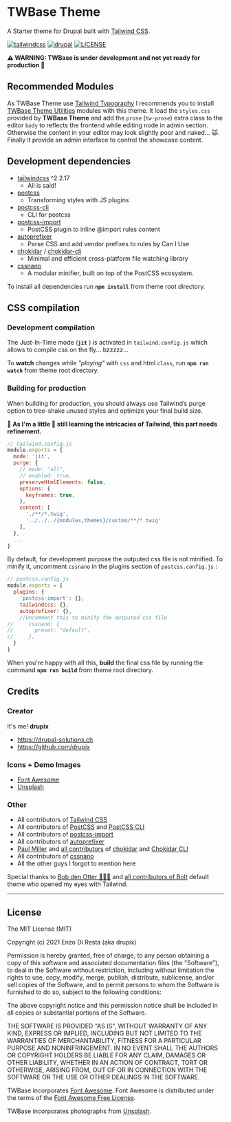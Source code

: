 # TWBase Theme

A Starter theme for Drupal built with [Tailwind CSS](https://tailwindcss.com/).

[![tailwindcss](https://img.shields.io/badge/tailwindcss-%3E%3D%202.2.7-blue.svg?style=flat-square&logo=tailwindcss)](https://tailwindcss.com)
[![drupal](https://img.shields.io/badge/drupal-^8.9%20||%20^9-blue.svg?style=flat-square&logo=drupal)](https://drupal.org/)
[![LICENSE](https://img.shields.io/github/license/drupix/twbase?style=flat-square)](https://raw.githubusercontent.com/drupix/twbase/master/LICENSE.txt)

**:warning: WARNING: TWBase is under development and not yet ready for production 🐞**

## Recommended Modules

As TWBase Theme use [Tailwind Typography](https://github.com/tailwindlabs/tailwindcss-typography) I recommends you to install [TWBase Theme Utilities](https://github.com/drupix/twbase_utils) modules with this theme. It load the `styles.css` provided by **TWBase Theme** and add the `prose` (`tw-prose`) extra class to the editor `body` to reflects the frontend while editing node in admin section. Otherwise the content in your editor may look slightly poor and naked... 🙀. Finally it provide an admin interface to control the showcase content.

## Development dependencies

* [tailwindcss](https://tailwindcss.com/) ^2.2.17
  * All is said!
* [postcss](https://github.com/postcss/postcss)
  * Transforming styles with JS plugins
* [postcss-cli](https://github.com/postcss/postcss-cli)
  * CLI for postcss
* [postcss-import](https://github.com/postcss/postcss-import)
  * PostCSS plugin to inline @import rules content
* [autoprefixer](https://github.com/postcss/autoprefixer)
  * Parse CSS and add vendor prefixes to rules by Can I Use
* [chokidar](https://github.com/paulmillr/chokidar) / [chokidar-cli](https://github.com/open-cli-tools/chokidar-cli)
  * Minimal and efficient cross-platform file watching library
* [cssnano](https://github.com/cssnano/cssnano)
  * A modular minifier, built on top of the PostCSS ecosystem.

To install all dependencies run **`npm install`** from theme root directory.

## CSS compilation

### Development compilation

The Just-In-Time mode (**`jit`** ) is activated in `tailwind.config.js` which allows to compile css on the fly... bzzzzz...

To **watch** changes while *"playing"* with `css` and html `class`, run  **`npm run watch`** from theme root directory.

### Building for production

When building for production, you should always use Tailwind’s purge option to tree-shake unused styles and optimize your final build size.

**📌 As I'm a little 🐒 still learning the intricacies of Tailwind, this part needs refinement.**

```javascript
// tailwind.config.js
module.exports = {
  mode: 'jit',
  purge: {
    // mode: "all",
    // enabled: true,
    preserveHtmlElements: false,
    options: {
      keyframes: true,
    },
    content: [
      './**/*.twig',
      '../../../{modules,themes}/custom/**/*.twig'
    ],
  },
  ...
}
```

By default, for development purpose the outputed css file is not minified. To minify it, uncomment `cssnano` in the plugins section of `postcss.config.js` :

```javascript
// postcss.config.js
module.exports = {
  plugins: {
    'postcss-import': {},
    tailwindcss: {},
    autoprefixer: {},
    //Uncomment this to minify the outputed css file
//     cssnano: {
//       preset: "default",
//     },
  }
}
```

When you're happy with all this, **build** the final css file by running the command **`npm run build`** from theme root directory.

## Credits

### Creator

It's me! **drupix**

* <https://drupal-solutions.ch>
* <https://github.com/drupix>

### Icons + Demo Images

* [Font Awesome](https://fontawesome.com/)
* [Unsplash](https://unsplash.com/)

### Other

* All contributors of [Tailwind CSS](https://github.com/tailwindlabs/tailwindcss/graphs/contributors)
* All contributors of [PostCSS](https://github.com/postcss/postcss/graphs/contributors) and [PostCSS CLI](https://github.com/postcss/postcss-cli/graphs/contributors)
* All contributors of [postcss-import](https://github.com/postcss/postcss-import/graphs/contributors)
* All contributors of [autoprefixer](https://github.com/postcss/autoprefixer/graphs/contributors)
* [Paul Miller](https://github.com/paulmillr) and [all contributors](https://github.com/paulmillr/chokidar/graphs/contributors) of [chokidar](https://github.com/paulmillr/chokidar) and [Chokidar CLI](https://github.com/open-cli-tools/chokidar-cli/graphs/contributors)
* All contributors of [cssnano](https://github.com/cssnano/cssnano/graphs/contributors)
* All the other guys I forgot to mention here

Special thanks to [Bob den Otter 🌷🇳🇱](https://github.com/bobdenotter) and [all contributors of Bolt](https://github.com/bolt/bolt) default theme who opened my eyes with Tailwind.

---

## License

The MIT License (MIT)

Copyright (c) 2021 Enzo Di Resta (aka drupix)

Permission is hereby granted, free of charge, to any person obtaining a copy
of this software and associated documentation files (the "Software"), to deal
in the Software without restriction, including without limitation the rights
to use, copy, modify, merge, publish, distribute, sublicense, and/or sell
copies of the Software, and to permit persons to whom the Software is
furnished to do so, subject to the following conditions:

The above copyright notice and this permission notice shall be included in
all copies or substantial portions of the Software.

THE SOFTWARE IS PROVIDED "AS IS", WITHOUT WARRANTY OF ANY KIND, EXPRESS OR
IMPLIED, INCLUDING BUT NOT LIMITED TO THE WARRANTIES OF MERCHANTABILITY,
FITNESS FOR A PARTICULAR PURPOSE AND NONINFRINGEMENT. IN NO EVENT SHALL THE
AUTHORS OR COPYRIGHT HOLDERS BE LIABLE FOR ANY CLAIM, DAMAGES OR OTHER
LIABILITY, WHETHER IN AN ACTION OF CONTRACT, TORT OR OTHERWISE, ARISING FROM,
OUT OF OR IN CONNECTION WITH THE SOFTWARE OR THE USE OR OTHER DEALINGS IN
THE SOFTWARE.

TWBase incorporates [Font Awesome](https://fontawesome.com/).
Font Awesome is distributed under the terms of the [Font Awesome Free License](https://github.com/FortAwesome/Font-Awesome#license).

TWBase incorporates photographs from [Unsplash](https://unsplash.com).
